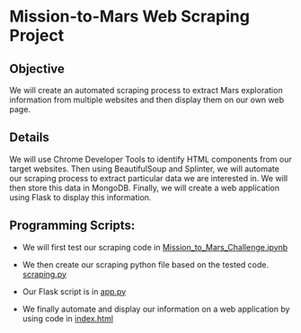 # Mission-to-Mars Web Scraping Project

## Objective
We will create an automated scraping process to extract Mars exploration information from multiple websites and then display them on our own web page.

## Details
We will use Chrome Developer Tools to identify HTML components from our target websites. Then using BeautifulSoup and Splinter, we will automate our scraping process to extract particular data we are interested in. We will then store this data in MongoDB. Finally, we will create a web application using Flask to display this information.


## Programming Scripts:
* We will first test our scraping code in [Mission_to_Mars_Challenge.ipynb](Mission_to_Mars_Challenge.ipynb) 

* We then create our scraping python file based on the tested code. [scraping.py](apps/app.py)

* Our Flask script is in [app.py](apps/app.py)

* We finally automate and display our information on a web application by using code in [index.html](apps/templates/index.html) 

